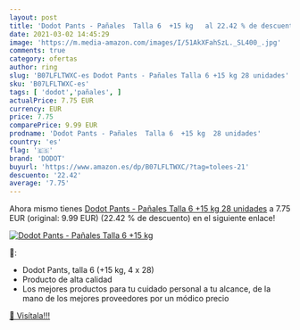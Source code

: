 ```yaml
---
layout: post
title: 'Dodot Pants - Pañales  Talla 6  +15 kg   al 22.42 % de descuento'
date: 2021-03-02 14:45:29
image: 'https://m.media-amazon.com/images/I/51AkXFahSzL._SL400_.jpg'
comments: true
category: ofertas
author: ring
slug: 'B07LFLTWXC-es Dodot Pants - Pañales Talla 6 +15 kg 28 unidades'
sku: 'B07LFLTWXC-es'
tags: [ 'dodot','pañales', ]
actualPrice: 7.75 EUR
currency: EUR
price: 7.75
comparePrice: 9.99 EUR
prodname: 'Dodot Pants - Pañales  Talla 6  +15 kg  28 unidades'
country: 'es'
flag: '🇪🇸'
brand: 'DODOT'
buyurl: 'https://www.amazon.es/dp/B07LFLTWXC/?tag=tolees-21'
descuento: '22.42'
average: '7.75'
---
```


Ahora mismo tienes [Dodot Pants - Pañales  Talla 6  +15 kg  28 unidades](https://www.amazon.es/dp/B07LFLTWXC/?tag=tolees-21) a 7.75 EUR (original: 9.99 EUR) (22.42 %  de descuento) en el siguiente enlace!

[![Dodot Pants - Pañales  Talla 6  +15 kg  ](https://m.media-amazon.com/images/I/51AkXFahSzL._SL400_.jpg)](https://www.amazon.es/dp/B07LFLTWXC/?tag=tolees-21)

🔎:

- Dodot Pants, talla 6 (+15 kg, 4 x 28)
- Producto de alta calidad
- Los mejores productos para tu cuidado personal a tu alcance, de la mano de los mejores proveedores por un módico precio

[🛒 Visítala!!!](https://www.amazon.es/dp/B07LFLTWXC/?tag=tolees-21)
